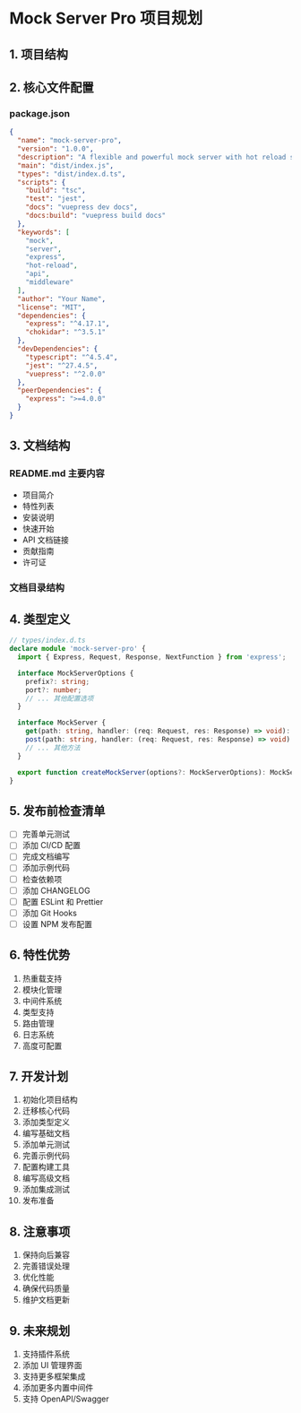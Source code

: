 # Mock Server Pro 项目规划

## 1. 项目结构 

## 2. 核心文件配置

### package.json
```json
{
  "name": "mock-server-pro",
  "version": "1.0.0",
  "description": "A flexible and powerful mock server with hot reload support",
  "main": "dist/index.js",
  "types": "dist/index.d.ts",
  "scripts": {
    "build": "tsc",
    "test": "jest",
    "docs": "vuepress dev docs",
    "docs:build": "vuepress build docs"
  },
  "keywords": [
    "mock",
    "server",
    "express",
    "hot-reload",
    "api",
    "middleware"
  ],
  "author": "Your Name",
  "license": "MIT",
  "dependencies": {
    "express": "^4.17.1",
    "chokidar": "^3.5.1"
  },
  "devDependencies": {
    "typescript": "^4.5.4",
    "jest": "^27.4.5",
    "vuepress": "^2.0.0"
  },
  "peerDependencies": {
    "express": ">=4.0.0"
  }
}
```

## 3. 文档结构

### README.md 主要内容
- 项目简介
- 特性列表
- 安装说明
- 快速开始
- API 文档链接
- 贡献指南
- 许可证

### 文档目录结构 

## 4. 类型定义
```typescript
// types/index.d.ts
declare module 'mock-server-pro' {
  import { Express, Request, Response, NextFunction } from 'express';

  interface MockServerOptions {
    prefix?: string;
    port?: number;
    // ... 其他配置选项
  }

  interface MockServer {
    get(path: string, handler: (req: Request, res: Response) => void): void;
    post(path: string, handler: (req: Request, res: Response) => void): void;
    // ... 其他方法
  }

  export function createMockServer(options?: MockServerOptions): MockServer;
}
```

## 5. 发布前检查清单
- [ ] 完善单元测试
- [ ] 添加 CI/CD 配置
- [ ] 完成文档编写
- [ ] 添加示例代码
- [ ] 检查依赖项
- [ ] 添加 CHANGELOG
- [ ] 配置 ESLint 和 Prettier
- [ ] 添加 Git Hooks
- [ ] 设置 NPM 发布配置

## 6. 特性优势
1. 热重载支持
2. 模块化管理
3. 中间件系统
4. 类型支持
5. 路由管理
6. 日志系统
7. 高度可配置

## 7. 开发计划
1. 初始化项目结构
2. 迁移核心代码
3. 添加类型定义
4. 编写基础文档
5. 添加单元测试
6. 完善示例代码
7. 配置构建工具
8. 编写高级文档
9. 添加集成测试
10. 发布准备

## 8. 注意事项
1. 保持向后兼容
2. 完善错误处理
3. 优化性能
4. 确保代码质量
5. 维护文档更新

## 9. 未来规划
1. 支持插件系统
2. 添加 UI 管理界面
3. 支持更多框架集成
4. 添加更多内置中间件
5. 支持 OpenAPI/Swagger
